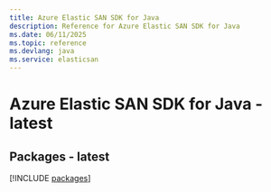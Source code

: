 ```yaml
---
title: Azure Elastic SAN SDK for Java
description: Reference for Azure Elastic SAN SDK for Java
ms.date: 06/11/2025
ms.topic: reference
ms.devlang: java
ms.service: elasticsan
---
```

# Azure Elastic SAN SDK for Java - latest
## Packages - latest
[!INCLUDE [packages](elastic-san-index.md)]